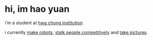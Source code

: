 # hi, im hao yuan
i'm a student at [hwa chong institution](https://hci.edu.sg)

i currently [make robots](https://instagram.com/hcrobo), [stalk people competitively](https://ctftime.org/team/387811) and [take pictures](https://www.instagram.com/fooljifilms).
